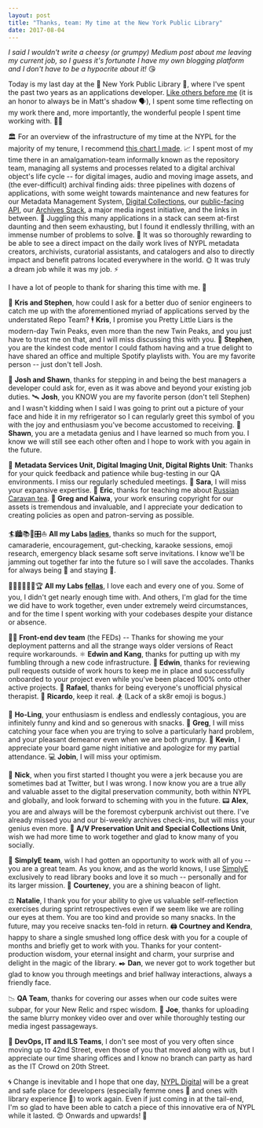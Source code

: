 ```yaml
---
layout: post
title: "Thanks, team: My time at the New York Public Library"
date: 2017-08-04
---
```


*I said I wouldn't write a cheesy (or grumpy) Medium post about me leaving my current job, so I guess it's fortunate I have my own blogging platform and I don't have to be a hypocrite about it!* 😘  

Today is my last day at the 🦁 New York Public Library 🦁, where I've spent the past two years as an applications developer. [Like others before me](https://medium.com/@thisismattmiller/moving-on-from-nypl-297c51cd4cb3) (it is an honor to always be in Matt's shadow 🗣), I spent some time reflecting on my work there and, more importantly, the wonderful people I spent time working with. 👩‍💻

🏛 For an overview of the infrastructure of my time at the NYPL for the majority of my tenure, I recommend [this chart I made](http://ablwr.github.io/technology-is-people/). 📈 I spent most of my time there in an amalgamation-team informally known as the repository team, managing all systems and processes related to a digital archival object's life cycle -- for digital images, audio and moving image assets, and (the ever-difficult) archival finding aids: three pipelines with dozens of applications, with some weight towards maintenance and new features for our Metadata Management System, [Digital Collections](https://digitalcollections.nypl.org/), our [public-facing API](http://api.repo.nypl.org/), our [Archives Stack](http://archives.nypl.org/), a major media ingest initiative, and the links in between. 🍝 Juggling this many applications in a stack can seem at-first daunting and then seem exhausting, but I found it endlessly thrilling, with an immense number of problems to solve. 🥂 It was so thoroughly rewarding to be able to see a direct impact on the daily work lives of NYPL metadata creators, archivists, curatorial assistants, and catalogers and also to directly impact and benefit patrons located everywhere in the world. 🌞 It was truly a dream job while it was my job. ⚡️

I have a lot of people to thank for sharing this time with me. 🙏

💎 **Kris and Stephen**, how could I ask for a better duo of senior engineers to catch me up with the aforementioned myriad of applications served by the understated Repo Team? 🕴 **Kris**, I promise you Pretty Little Liars is the modern-day Twin Peaks, even more than the new Twin Peaks, and you just have to trust me on that, and I will miss discussing this with you. 💁 **Stephen**, you are the kindest code mentor I could fathom having and a true delight to have shared an office and multiple Spotify playlists with. You are my favorite person -- just don't tell Josh.

📝 **Josh and Shawn**, thanks for stepping in and being the best managers a developer could ask for, even as it was above and beyond your existing job duties. 🛰 **Josh**, you KNOW you are my favorite person (don't tell Stephen) and I wasn't kidding when I said I was going to print out a picture of your face and hide it in my refrigerator so I can regularly greet this symbol of you with the joy and enthusiasm you've become accustomed to receiving. 🔭 **Shawn**, you are a metadata genius and I have learned so much from you. I know we will still see each other often and I hope to work with you again in the future.

📖 **Metadata Services Unit, Digital Imaging Unit, Digital Rights Unit**: Thanks for your quick feedback and patience while bug-testing in our QA environments. I miss our regularly scheduled meetings. 📮 **Sara**, I will miss your expansive expertise. 📸 **Eric**, thanks for teaching me about [Russian Caravan tea](https://en.wikipedia.org/wiki/Russian_Caravan). 📜 **Greg and Kaiwa**, your work ensuring copyright for our assets is tremendous and invaluable, and I appreciate your dedication to creating policies as open and patron-serving as possible.

🏄‍🏙📚💃🎛⛵️ **All my Labs [ladies](https://www.youtube.com/watch?v=NsBRg2fs_3U)**, thanks so much for the support, camaraderie, encouragement, gut-checking, karaoke sessions, emoji research, emergency black sesame soft serve invitations. I know we'll be jamming out together far into the future so I will save the accolades. Thanks for always being 💖 and staying 💅.

🤠🚀🎼🍍😑👾🏆 **All my Labs [fellas](https://www.youtube.com/watch?v=mPRy1B4t5YA)**, I love each and every one of you. Some of you, I didn't get nearly enough time with. And others, I'm glad for the time we did have to work together, even under extremely weird circumstances, and for the time I spent working with your codebases despite your distance or absence.

🕵🏻 **Front-end dev team** (the FEDs) -- Thanks for showing me your deployment patterns and all the strange ways older versions of React require workarounds. ⚛️ **Edwin and Kang**, thanks for putting up with my fumbling through a new code infrastructure. 🏃 **Edwin**, thanks for reviewing pull requests outside of work hours to keep me in place and successfully onboarded to your project even while you've been placed 100% onto other active projects. 💪 **Rafael**, thanks for being everyone's unofficial physical therapist. 🍖 **Ricardo**, keep it real. 🏂 (Lack of a sk8r emoji is bogus.)

🎏 **Ho-Ling**, your enthusiasm is endless and endlessly contagious, you are infinitely funny and kind and so generous with snacks. 🔌 **Greg**, I will miss catching your face when you are trying to solve a particularly hard problem, and your pleasant demeanor even when we are both grumpy. 🎲 **Kevin**, I appreciate your board game night initiative and apologize for my partial attendance. 💻 **Jobin**, I will miss your optimism.

💾 **Nick**, when you first started I thought you were a jerk because you are sometimes bad at Twitter, but I was wrong. I now know you are a true ally and valuable asset to the digital preservation community, both within NYPL and globally, and look forward to scheming with you in the future. 📟 **Alex**, you are and always will be the foremost cyberpunk archivist out there. I've already missed you and our bi-weekly archives check-ins, but will miss your genius even more. 💽 **A/V Preservation Unit and Special Collections Unit**, wish we had more time to work together and glad to know many of you socially.

📱 **SimplyE team**, wish I had gotten an opportunity to work with all of you -- you are a great team. As you know, and as the world knows, I use [SimplyE](http://www.librarysimplified.org/index.html) exclusively to read library books and love it so much -- personally and for its larger mission. 🍵 **Courteney**, you are a shining beacon of light.

⚖️ **Natalie**, I thank you for your ability to give us valuable self-reflection exercises during sprint retrospectives even if we seem like we are rolling our eyes at them. You are too kind and provide so many snacks. In the future, may you receive snacks ten-fold in return. 🖨 **Courtney and Kendra**, happy to share a single smushed long office desk with you for a couple of months and briefly get to work with you. Thanks for your content-production wisdom, your eternal insight and charm, your surprise and delight in the magic of the library. ✒️ **Dan**, we never got to work together but glad to know you through meetings and brief hallway interactions, always a friendly face.

📉 **QA Team**, thanks for covering our asses when our code suites were subpar, for your New Relic and rspec wisdom. 🐒 **Joe**, thanks for uploading the same blurry monkey video over and over while thoroughly testing our media ingest passageways.

🚥 **DevOps, IT and ILS Teams**, I don't see most of you very often since moving up to 42nd Street, even those of you that moved along with us, but I appreciate our time sharing offices and I know no branch can party as hard as the IT Crowd on 20th Street.

🌀 Change is inevitable and I hope that one day, [NYPL Digital](https://www.youtube.com/watch?v=M5RoaBhlK6o) will be a great and safe place for developers (especially femme ones 👯 and ones with library experience 🤖) to work again. Even if just coming in at the tail-end, I'm so glad to have been able to catch a piece of this innovative era of NYPL while it lasted. 😍 Onwards and upwards! 🚀
